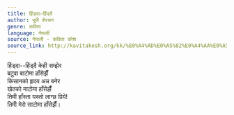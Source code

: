 ```yaml
---
title: हिंड्दा–हिंड्दै
author: भूपी शेरचन
genre: कविता
language: नेपाली
source: नेपाली - कविता कोश
source_link: http://kavitakosh.org/kk/%E0%A4%AD%E0%A5%82%E0%A4%AA%E0%A5%80_%E0%A4%B6%E0%A5%87%E0%A4%B0%E0%A4%9A%E0%A4%A8
---
```


हिंड्दा--हिंड्दै केही सम्झेर  
बटुवा बाटोमा हाँसेझैँ  
किसानको हृदय अन्न बनेर  
खेतको माटोमा हाँसेझैँ  
तिमी हाँस्ता यस्तो लाग्छ प्रिये!  
तिमी मेरो साटोमा हाँसेझैँ।
